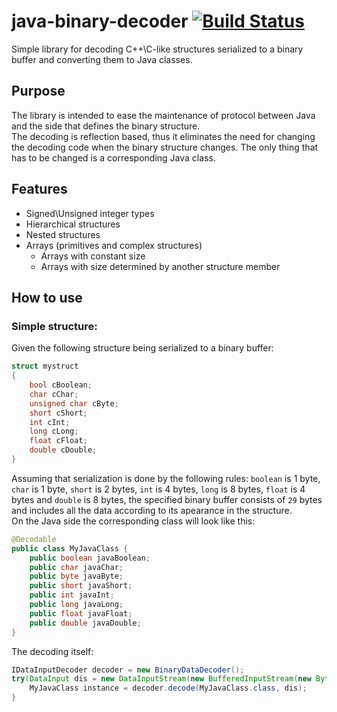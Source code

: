 # java-binary-decoder [![Build Status](https://travis-ci.org/meltedspark/java-binary-decoder.svg?branch=master)](https://travis-ci.org/meltedspark/java-binary-decoder)
Simple library for decoding C++\C-like structures serialized to a binary buffer and converting them to Java classes.  

## Purpose
The library is intended to ease the maintenance of protocol between Java and the side that defines the binary structure.  
The decoding is reflection based, thus it eliminates the need for changing the decoding code when the binary structure changes. The only thing that has to be changed is a corresponding Java class.

## Features
* Signed\Unsigned integer types
* Hierarchical structures
* Nested structures
* Arrays (primitives and complex structures)
	* Arrays with constant size
	* Arrays with size determined by another structure member

## How to use

### Simple structure:
Given the following structure being serialized to a binary buffer:
```c++
struct mystruct 
{
	bool cBoolean;
	char cChar;
    unsigned char cByte; 
    short cShort;
    int cInt;
    long cLong;
    float cFloat;
    double cDouble;    
}
```
Assuming that serialization is done by the following rules: `boolean` is 1 byte, `char` is 1 byte, `short` is 2 bytes, `int` is 4 bytes, `long` is 8 bytes, `float` is 4 bytes and `double` is 8 bytes, the specified binary buffer consists of `29` bytes and includes all the data according to its apearance in the structure.  
On the Java side the corresponding class will look like this:
```java
@Decodable
public class MyJavaClass {
	public boolean javaBoolean;
    public char javaChar;
    public byte javaByte;
    public short javaShort;
    public int javaInt;
    public long javaLong;
    public float javaFloat;
    public double javaDouble;
}
```
The decoding itself:
```java
IDataInputDecoder decoder = new BinaryDataDecoder();
try(DataInput dis = new DataInputStream(new BufferedInputStream(new ByteArrayInputStream(buffer)))){
	MyJavaClass instance = decoder.decode(MyJavaClass.class, dis);
}
```

